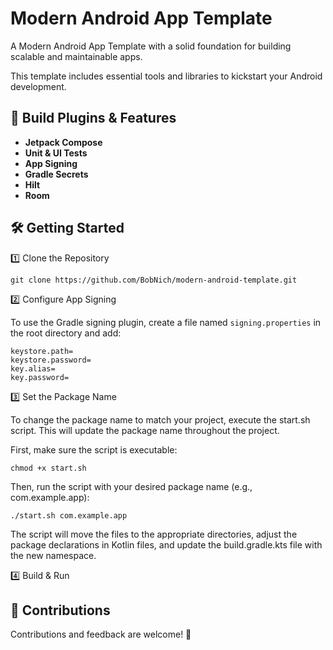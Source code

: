 # Modern Android App Template

A Modern Android App Template with a solid foundation for building scalable and maintainable apps.

This template includes essential tools and libraries to kickstart your Android development.

## 🚀 Build Plugins & Features

- **Jetpack Compose**
- **Unit & UI Tests**
- **App Signing**
- **Gradle Secrets**
- **Hilt**
- **Room**

## 🛠️ Getting Started

1️⃣ Clone the Repository

```text
git clone https://github.com/BobNich/modern-android-template.git
```

2️⃣ Configure App Signing

To use the Gradle signing plugin, create a file named ```signing.properties``` in the root directory and add:

```text
keystore.path=
keystore.password=
key.alias=
key.password=
```

3️⃣ Set the Package Name

To change the package name to match your project, execute the start.sh script. This will update the package name throughout the project.

First, make sure the script is executable:

```text
chmod +x start.sh
```

Then, run the script with your desired package name (e.g., com.example.app):

```text
./start.sh com.example.app
```

The script will move the files to the appropriate directories, adjust the package declarations in Kotlin files, and update the build.gradle.kts file with the new namespace.

4️⃣ Build & Run

## 📜 Contributions

Contributions and feedback are welcome! 🎉